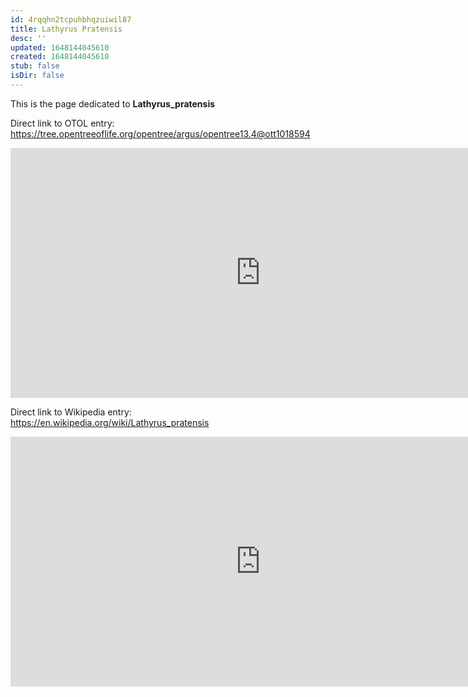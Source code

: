 ```yaml
---
id: 4rqqhn2tcpuhbhqzuiwil87
title: Lathyrus Pratensis
desc: ''
updated: 1648144045610
created: 1648144045610
stub: false
isDir: false
---
```

This is the page dedicated to **Lathyrus_pratensis**


Direct link to OTOL entry: https://tree.opentreeoflife.org/opentree/argus/opentree13.4@ott1018594



<html>
    <body>
    <iframe src="https://tree.opentreeoflife.org/opentree/argus/opentree13.4@ott1018594"
    width="800" height="400" frameborder="0" allowfullscreen> </iframe>
    </body>
</html>
    


Direct link to Wikipedia entry: https://en.wikipedia.org/wiki/Lathyrus_pratensis



<html>
    <body>
    <iframe src="https://en.wikipedia.org/wiki/Lathyrus_pratensis"
    width="800" height="400" frameborder="0" allowfullscreen> </iframe>
    </body>
</html>
    

